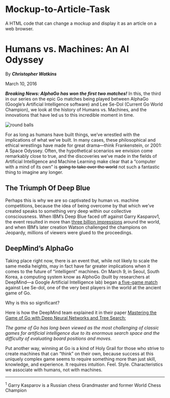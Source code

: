 # Mockup-to-Article-Task
A HTML code that can change a mockup and display it as an article on a web browser.
<!DOCTYPE html>
<html lang="en">
<head>
  <meta charset="UTF-8">
  <title>Humans vs Machines Blog</title>
</head>
<body>
  <!-- This was adapted from: http://blog.udacity.com/2016/03/humans-vs-machines-an-ai-odyssey-2.html -->
  <!-- Format this text to match the mockup exactly! -->
  <h1>Humans vs. Machines: An AI Odyssey</h1>
  
  <p>By <strong><em>Christopher Watkins</em></strong></p> 
  
 <p> March 10, 2016</p>
  
  ***<strong><em>Breaking News: AlphaGo has won the first two matches!</em></strong>*** In this, the third in our series on the epic Go matches being played between AlphaGo (Google’s Artificial Intelligence software) and Lee Se-Dol (Current Go World Champion), we look at the history of Humans vs. Machines, and the innovations that have led us to this incredible moment in time.

  <img src="http://i2.wp.com/blog.udacity.com/wp-content/uploads/2016/03/56df2490a351d802222160.gif" alt="round balls">

  <p>For as long as humans have built things, we’ve wrestled with the implications of what we’ve built. In many cases, these philosophical and ethical wrestlings have made for great drama—think Frankenstein, or 2001: A Space Odyssey. Often, the hypothetical scenarios we envision come remarkably close to true, and the discoveries we’ve made in the fields of Artificial Intelligence and Machine Learning make clear that a “computer with a mind of its own” is <strike>going to take over the world</strike> not such a fantastic thing to imagine any longer.</p>

  <h2>The Triumph Of Deep Blue</h2>

  <p>Perhaps this is why we are so captivated by human vs. machine competitions, because the idea of being overcome by that which we’ve created speaks to something very deep within our collective consciousness. When IBM’s Deep Blue faced off against Garry Kasparov1, the event resulted in more than <a href="http://www-03.ibm.com/ibm/history/ibm100/us/en/icons/deepblue">three billion impressions</a> around the world, and when IBM’s later creation Watson challenged the champions on Jeopardy, millions of viewers were glued to the proceedings.</p>

 <h2> DeepMind’s AlphaGo</h2>

 <p> Taking place right now, there is an event that, while not likely to scale the same media heights, may in fact have far greater implications when it comes to the future of “intelligent” machines. On March 9, in Seoul, South Korea, a computing system know as AlphoGo (built by researchers at DeepMind—a Google Artificial Intelligence lab) began <a href="http://venturebeat.com/2016/02/04/youtube-will-livestream-googles-ai-playing-go-superstar-lee-sedol-in-march">a five-game match</a> against Lee Se-dol, one of the very best players in the world at the ancient game of Go.</p>
 <p> Why is this so significant?</p>
  <p>Here is how the DeepMind team explained it in their paper <a href="http://airesearch.com/wp-content/uploads/2016/01/deepmind-mastering-go.pdf">Mastering the Game of Go with Deep Neural Networks and Tree Search:</a></p>
 <p><em> The game of Go has long been viewed as the most challenging of classic games for artificial intelligence due to its enormous search space and the difficulty of evaluating board positions and moves.</em></p>
  <p>Put another way, winning at Go is a kind of Holy Grail for those who strive to create machines that can “think” on their own, because success at this uniquely complex game seems to require something more than just skill, knowledge, and experience. It requires intuition. Feel. Style. Characteristics we associate with humans, not with machines.</p>
 <hr>
  <p> <sup>1</sup> Garry Kasparov is a Russian chess Grandmaster and former World Chess Champion</p>
</body>
</html>
